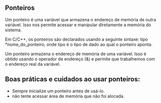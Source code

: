## Ponteiros

Um ponteiro é uma variável que armazena o endereço de memória de outra variável. Isso nos permite acessar e manipular diretamente
a memória do sistema.

Em C/C++, os ponteiros são declarados usando a seguinte sintaxe:
tipo *nome_do_ponteiro;
onde tipo é o tipo de dado ao qual o ponteiro aponta.


Um ponteiro armazena o endereço de memória de uma variável. Isso
é obtido usando o operador de endereço (&) e permite que
trabalhemos com o endereço real da variável.


## Boas práticas e cuidados ao usar ponteiros:

- Sempre inicialize um ponteiro antes de usá-lo.
- não tente acessar área de memória que não foi alocada.

